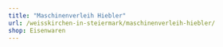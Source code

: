 ```yaml
---
title: "Maschinenverleih Hiebler"
url: /weisskirchen-in-steiermark/maschinenverleih-hiebler/
shop: Eisenwaren
---
```

